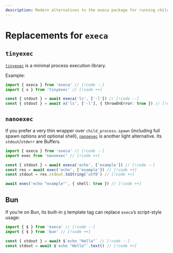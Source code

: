 ```yaml
---
description: Modern alternatives to the execa package for running child processes
---
```


# Replacements for `execa`

## `tinyexec`

[`tinyexec`](https://github.com/tinylibs/tinyexec) is a minimal process execution library.

Example:

```ts
import { execa } from 'execa' // [!code --]
import { x } from 'tinyexec' // [!code ++]

const { stdout } = await execa('ls', ['-l']) // [!code --]
const { stdout } = await x('ls', ['-l'], { throwOnError: true }) // [!code ++]
```

## `nanoexec`

If you prefer a very thin wrapper over `child_process.spawn` (including full spawn options and optional shell), [`nanoexec`](https://github.com/fabiospampinato/nanoexec) is another light alternative. Its `stdout`/`stderr` are Buffers.

```ts
import { execa } from 'execa' // [!code --]
import exec from 'nanoexec' // [!code ++]

const { stdout } = await execa('echo', ['example']) // [!code --]
const res = await exec('echo', ['example']) // [!code ++]
const stdout = res.stdout.toString('utf8') // [!code ++]

await exec('echo "example"', { shell: true }) // [!code ++]
```

## Bun

If you’re on Bun, its built-in [`$`](https://bun.com/reference/bun/$) template tag can replace `execa`’s script-style usage:

```ts
import { $ } from 'execa' // [!code --]
import { $ } from 'bun' // [!code ++]

const { stdout } = await $`echo "Hello"` // [!code --]
const stdout = await $`echo "Hello"`.text() // [!code ++]
```